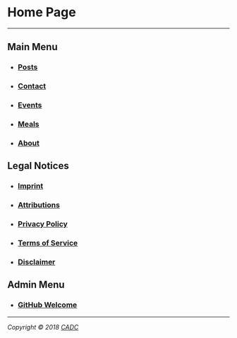 # Home Page 
---
## Main Menu
* ### [Posts](Posts.html)
* ### [Contact](http://cadc.com/clark/#174-pop)
* ### [Events](Events.html)
* ### [Meals](Meals.html)
* ### [About](About.html)

## Legal Notices
* ### [Imprint](legal/Imprint.html)
* ### [Attributions](legal/Attributions.html)
* ### [Privacy Policy](legal/Privacy.html)
* ### [Terms of Service](legal/Tos.html)
* ### [Disclaimer](legal/Disclaimer.html)

## Admin Menu
* ### [GitHub Welcome](Welcome.html)

* * *
*Copyright © 2018 [CADC](http://cadc.com)* 
